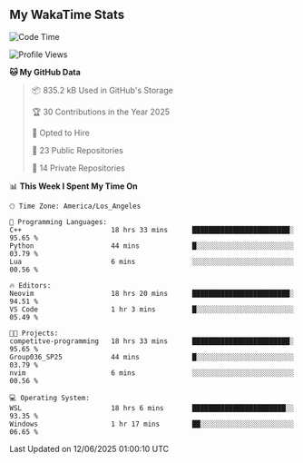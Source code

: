## My WakaTime Stats
<!--START_SECTION:waka-->
![Code Time](http://img.shields.io/badge/Code%20Time-336%20hrs%204%20mins-blue)

![Profile Views](http://img.shields.io/badge/Profile%20Views-0-blue)

**🐱 My GitHub Data** 

> 📦 835.2 kB Used in GitHub's Storage 
 > 
> 🏆 30 Contributions in the Year 2025
 > 
> 💼 Opted to Hire
 > 
> 📜 23 Public Repositories 
 > 
> 🔑 14 Private Repositories 
 > 
📊 **This Week I Spent My Time On** 

```text
🕑︎ Time Zone: America/Los_Angeles

💬 Programming Languages: 
C++                      18 hrs 33 mins      ████████████████████████░   95.65 % 
Python                   44 mins             █░░░░░░░░░░░░░░░░░░░░░░░░   03.79 % 
Lua                      6 mins              ░░░░░░░░░░░░░░░░░░░░░░░░░   00.56 % 

🔥 Editors: 
Neovim                   18 hrs 20 mins      ████████████████████████░   94.51 % 
VS Code                  1 hr 3 mins         █░░░░░░░░░░░░░░░░░░░░░░░░   05.49 % 

🐱‍💻 Projects: 
competitve-programming   18 hrs 33 mins      ████████████████████████░   95.65 % 
Group036_SP25            44 mins             █░░░░░░░░░░░░░░░░░░░░░░░░   03.79 % 
nvim                     6 mins              ░░░░░░░░░░░░░░░░░░░░░░░░░   00.56 % 

💻 Operating System: 
WSL                      18 hrs 6 mins       ███████████████████████░░   93.35 % 
Windows                  1 hr 17 mins        ██░░░░░░░░░░░░░░░░░░░░░░░   06.65 % 
```


 Last Updated on 12/06/2025 01:00:10 UTC
<!--END_SECTION:waka-->
